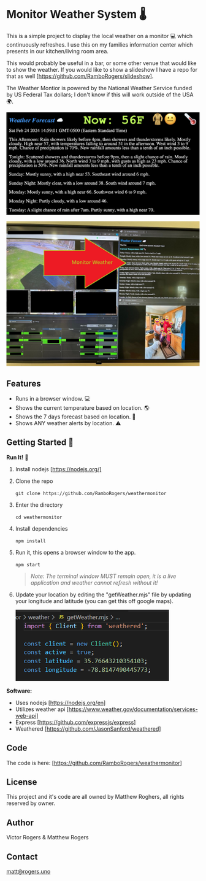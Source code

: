# Monitor Weather System 🌡️
This is a simple project to display the local weather on a monitor 💻 which continuously refreshes.  I use this on my families information center which presents in our kitchen/living room area.

This would probably be useful in a bar, or some other venue that would like to show the weather.  If you would like to show a slideshow I have a repo for that as well [https://github.com/RamboRogers/slideshow]. 

The Weather Montior is powered by the National Weather Service funded by US Federal Tax dollars; I don't know if this will work outside of the USA🌍.

![weather2.png](weather2.png)

![monitor.jpeg](monitor.jpeg)

## Features

* Runs in a browser window. 💻
* Shows the current temperature based on location. 🌎
* Shows the 7 days forecast based on location. 📅
* Shows ANY weather alerts by location. ⚠️
  
## Getting Started 🏃

**Run It!** 🚀
1. Install nodejs [https://nodejs.org/]
2. Clone the repo 

    ``` git clone https://github.com/RamboRogers/weathermonitor ```

3. Enter the directory

    ``` cd weathermonitor ```

3. Install dependencies 

    ``` npm install ```

4. Run it, this opens a browser window to the app. 

     ``` npm start ```

    >_Note: The terminal window MUST remain open, it is a live application and weather cannot refresh without it!_



5. Update your location by editing the "getWeather.mjs" file by updating your longitude and latitude (you can get this off google maps).

    ![alt text](image.png)


**Software:**

* Uses nodejs [https://nodejs.org/en]
* Utilizes weather api [https://www.weather.gov/documentation/services-web-api]
* Express [https://github.com/expressjs/express]
* Weathered [https://github.com/JasonSanford/weathered]



## Code

The code is here: [https://github.com/RamboRogers/weathermonitor]

## License

This project and it's code are all owned by Matthew Roghers, all rights reserved by owner.

## Author

Victor Rogers & Matthew Rogers

## Contact

matt@rogers.uno
